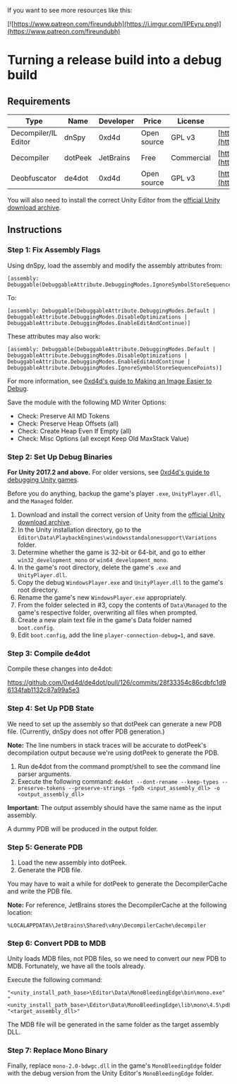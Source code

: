 <!-- TITLE: Turning a release build into a debug build -->

If you want to see more resources like this:

[![https://www.patreon.com/fireundubh](https://i.imgur.com/llPEyru.png)](https://www.patreon.com/fireundubh)

# Turning a release build into a debug build
## Requirements

Type | Name | Developer | Price | License | Download | Website
--- | --- | --- | --- | --- | --- | ---
Decompiler/IL Editor | dnSpy | 0xd4d | Open source | GPL v3 | [https://ci.appveyor.com/project/0xd4d/dnspy/branch/master/artifacts](https://ci.appveyor.com/project/0xd4d/dnspy/branch/master/artifacts) | [GitHub](https://github.com/0xd4d/dnSpy)
Decompiler | dotPeek | JetBrains | Free | Commercial | [https://www.jetbrains.com/decompiler/download/](https://www.jetbrains.com/decompiler/download/) | [Official Website](https://www.jetbrains.com/decompiler/)
Deobfuscator | de4dot | 0xd4d | Open source | GPL v3 | [https://ci.appveyor.com/project/0xd4d/de4dot/branch/master/artifacts](https://ci.appveyor.com/project/0xd4d/de4dot/branch/master/artifacts) | [GitHub](https://github.com/0xd4d/de4dot)

You will also need to install the correct Unity Editor from the [official Unity download archive](https://unity3d.com/get-unity/download/archive).

## Instructions

### Step 1: Fix Assembly Flags

Using dnSpy, load the assembly and modify the assembly attributes from:

```
[assembly: Debuggable(DebuggableAttribute.DebuggingModes.IgnoreSymbolStoreSequencePoints)]
```

To:

```
[assembly: Debuggable(DebuggableAttribute.DebuggingModes.Default | DebuggableAttribute.DebuggingModes.DisableOptimizations | DebuggableAttribute.DebuggingModes.EnableEditAndContinue)]
```

These attributes may also work:

```
[assembly: Debuggable(DebuggableAttribute.DebuggingModes.Default | DebuggableAttribute.DebuggingModes.DisableOptimizations | DebuggableAttribute.DebuggingModes.EnableEditAndContinue | DebuggableAttribute.DebuggingModes.IgnoreSymbolStoreSequencePoints)]
```

For more information, see [0xd4d's guide to Making an Image Easier to Debug](https://github.com/0xd4d/dnSpy/wiki/Making-an-Image-Easier-to-Debug).

Save the module with the following MD Writer Options:

* Check: Preserve All MD Tokens
* Check: Preserve Heap Offsets (all)
* Check: Create Heap Even If Empty (all)
* Check: Misc Options (all except Keep Old MaxStack Value)

### Step 2: Set Up Debug Binaries

**For Unity 2017.2 and above.** For older versions, see [0xd4d's guide to debugging Unity games](https://github.com/0xd4d/dnSpy/wiki/Debugging-Unity-Games).

Before you do anything, backup the game's player `.exe`, `UnityPlayer.dll`, and the `Managed` folder.

1. Download and install the correct version of Unity from the [official Unity download archive](https://unity3d.com/get-unity/download/archive).
2. In the Unity installation directory, go to the `Editor\Data\PlaybackEngines\windowsstandalonesupport\Variations` folder.
3. Determine whether the game is 32-bit or 64-bit, and go to either `win32_development_mono` or `win64_development_mono`.
4. In the game's root directory, delete the game's `.exe` and `UnityPlayer.dll`.
5. Copy the debug `WindowsPlayer.exe` and `UnityPlayer.dll` to the game's root directory.
6. Rename the game's new `WindowsPlayer.exe` appropriately.
7. From the folder selected in #3, copy the contents of `Data\Managed` to the game's respective folder, overwriting all files when prompted.
8. Create a new plain text file in the game's Data folder named `boot.config`.
9. Edit `boot.config`, add the line `player-connection-debug=1`, and save.

### Step 3: Compile de4dot

Compile these changes into de4dot:

https://github.com/0xd4d/de4dot/pull/126/commits/28f33354c86cdbfc1d96134fab1132c87a99a5e3

### Step 4: Set Up PDB State

We need to set up the assembly so that dotPeek can generate a new PDB file. (Currently, dnSpy does not offer PDB generation.)

**Note:** The line numbers in stack traces will be accurate to dotPeek's decompilation output because we're using dotPeek to generate the PDB.

1. Run de4dot from the command prompt/shell to see the command line parser arguments.
2. Execute the following command: `de4dot --dont-rename --keep-types --preserve-tokens --preserve-strings -fpdb <input_assembly_dll> -o <output_assembly_dll>`

**Important:** The output assembly should have the same name as the input assembly.

A dummy PDB will be produced in the output folder.

### Step 5: Generate PDB

1. Load the new assembly into dotPeek.
2. Generate the PDB file.

You may have to wait a while for dotPeek to generate the DecompilerCache and write the PDB file.

**Note:** For reference, JetBrains stores the DecompilerCache at the following location:

```
%LOCALAPPDATA%\JetBrains\Shared\vAny\DecompilerCache\decompiler
```

### Step 6: Convert PDB to MDB

Unity loads MDB files, not PDB files, so we need to convert our new PDB to MDB. Fortunately, we have all the tools already.

Execute the following command:

```
"<unity_install_path_base>\Editor\Data\MonoBleedingEdge\bin\mono.exe" "<unity_install_path_base>\Editor\Data\MonoBleedingEdge\lib\mono\4.5\pdb2mdb.exe" "<target_assembly_dll>"
```

The MDB file will be generated in the same folder as the target assembly DLL.

### Step 7: Replace Mono Binary

Finally, replace `mono-2.0-bdwgc.dll` in the game's `MonoBleedingEdge` folder with the debug version from the Unity Editor's `MonoBleedingEdge` folder.